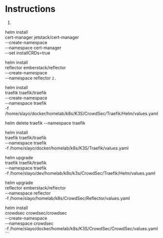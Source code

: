 # Instructions
1. ```
helm install \
cert-manager jetstack/cert-manager \
--create-namespace \
--namespace cert-manager \
--set installCRDs=true

helm install \
reflector emberstack/reflector \
--create-namespace \
--namespace reflector
    ```
2. ```


helm install \
traefik traefik/traefik \
--create-namespace \
--namespace traefik \
-f /home/slayo/docker/homelab/k8s/K3S/CrowdSec/Traefik/Helm/values.yaml

helm delete traefik --namespace traefik

helm install \
traefik traefik/traefik \
--namespace traefik \
-f /home/slayo/docker/homelab/k8s/K3S/Traefik/values.yaml

helm upgrade \
traefik traefik/traefik \
--namespace traefik \
-f /home/slayo/dev/homelab/k8s/k3s/CrowdSec/Traefik/Helm/values.yaml

helm upgrade \
reflector emberstack/reflector \
--namespace reflector \
-f /home/slayo/homelab/k8s/CrowdSec/Reflector/values.yaml

helm install \
crowdsec crowdsec/crowdsec \
--create-namespace \
--namespace crowdsec \
-f /home/slayo/docker/homelab/k8s/K3S/CrowdSec/CrowdSec/values.yaml
    ```